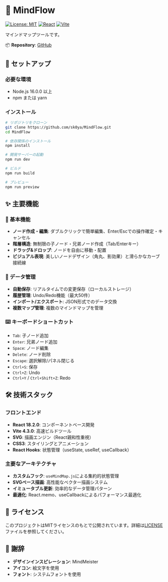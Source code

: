 ﻿# 🧠 MindFlow

[![License: MIT](https://img.shields.io/badge/License-MIT-blue.svg)](https://opensource.org/licenses/MIT)
[![React](https://img.shields.io/badge/React-18.2.0-blue.svg)](https://reactjs.org/)
[![Vite](https://img.shields.io/badge/Vite-4.3.0-646CFF.svg)](https://vitejs.dev/)

マインドマップツールです。

<!-- 🌐 **Live Demo**: [GitHub Pages](https://sk0ya.github.io/MindFlow/) -->
📦 **Repository**: [GitHub](https://github.com/sk0ya/MindFlow)
## 🚀 セットアップ

### 必要な環境
- Node.js 16.0.0 以上
- npm または yarn

### インストール
```bash
# リポジトリをクローン
git clone https://github.com/sk0ya/MindFlow.git
cd MindFlow

# 依存関係のインストール
npm install

# 開発サーバーの起動
npm run dev

# ビルド
npm run build

# プレビュー
npm run preview
```

## ✨ 主要機能

### 🎯 基本機能
- **ノード作成・編集**: ダブルクリックで簡単編集、Enter/Escでの操作確定・キャンセル
- **階層構造**: 無制限の子ノード・兄弟ノード作成（Tab/Enterキー）
- **ドラッグ&ドロップ**: ノードを自由に移動・配置
- **ビジュアル表現**: 美しいノードデザイン（角丸、影効果）と滑らかなカーブ接続線

### 💾 データ管理
- **自動保存**: リアルタイムでの変更保存（ローカルストレージ）
- **履歴管理**: Undo/Redo機能（最大50件）
- **インポート/エクスポート**: JSON形式でのデータ交換
- **複数マップ管理**: 複数のマインドマップを管理

### ⌨️ キーボードショートカット
- `Tab`: 子ノード追加
- `Enter`: 兄弟ノード追加
- `Space`: ノード編集
- `Delete`: ノード削除
- `Escape`: 選択解除/パネル閉じる
- `Ctrl+S`: 保存
- `Ctrl+Z`: Undo
- `Ctrl+Y` / `Ctrl+Shift+Z`: Redo

## 🛠️ 技術スタック

### フロントエンド
- **React 18.2.0**: コンポーネントベース開発
- **Vite 4.3.0**: 高速ビルドツール
- **SVG**: 描画エンジン（React親和性重視）
- **CSS3**: スタイリングとアニメーション
- **React Hooks**: 状態管理（useState, useRef, useCallback）

### 主要なアーキテクチャ
- **カスタムフック**: `useMindMap.js`による集約的状態管理
- **SVGベース描画**: 高性能なベクター描画システム
- **イミュータブル更新**: 効率的なデータ管理パターン
- **最適化**: React.memo、useCallbackによるパフォーマンス最適化

## 📄 ライセンス

このプロジェクトはMITライセンスのもとで公開されています。詳細は[LICENSE](LICENSE)ファイルを参照してください。

## 🙏 謝辞

- **デザインインスピレーション**: MindMeister
- **アイコン**: 絵文字を使用
- **フォント**: システムフォントを使用

